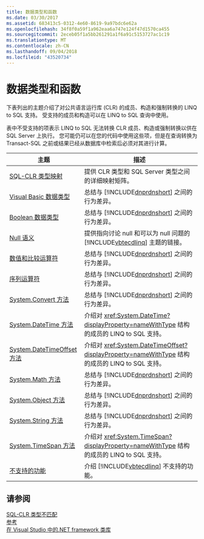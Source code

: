 ```yaml
---
title: 数据类型和函数
ms.date: 03/30/2017
ms.assetid: 683413c5-0312-4e60-8619-9a97bdc6e62a
ms.openlocfilehash: 34f8f0a59f1a962eaa6a747e124f47d1570ca455
ms.sourcegitcommit: 2eceb05f1a5bb261291a1f6a91c5153727ac1c19
ms.translationtype: MT
ms.contentlocale: zh-CN
ms.lasthandoff: 09/04/2018
ms.locfileid: "43520734"
---
```

# <a name="data-types-and-functions"></a>数据类型和函数
下表列出的主题介绍了对公共语言运行库 (CLR) 的成员、构造和强制转换的 LINQ to SQL 支持。 受支持的成员和构造可以在 LINQ to SQL 查询中使用。  
  
 表中不受支持的项表示 LINQ to SQL 无法转换 CLR 成员、构造或强制转换以供在 SQL Server 上执行。 您可能仍可以在您的代码中使用这些项，但是在查询转换为 Transact-SQL 之前或结果已经从数据库中检索后必须对其进行计算。  
  
|主题|描述|  
|-----------|-----------------|  
|[SQL-CLR 类型映射](../../../../../../docs/framework/data/adonet/sql/linq/sql-clr-type-mapping.md)|提供 CLR 类型和 SQL Server 类型之间的详细映射矩阵。|  
|[Visual Basic 数据类型](../../../../../../docs/framework/data/adonet/sql/linq/basic-data-types.md)|总结与 [!INCLUDE[dnprdnshort](../../../../../../includes/dnprdnshort-md.md)] 之间的行为差异。|  
|[Boolean 数据类型](../../../../../../docs/framework/data/adonet/sql/linq/boolean-data-types.md)|总结与 [!INCLUDE[dnprdnshort](../../../../../../includes/dnprdnshort-md.md)] 之间的行为差异。|  
|[Null 语义](../../../../../../docs/framework/data/adonet/sql/linq/null-semantics.md)|提供指向讨论 null 和可以为 null 问题的 [!INCLUDE[vbtecdlinq](../../../../../../includes/vbtecdlinq-md.md)] 主题的链接。|  
|[数值和比较运算符](../../../../../../docs/framework/data/adonet/sql/linq/numeric-and-comparison-operators.md)|总结与 [!INCLUDE[dnprdnshort](../../../../../../includes/dnprdnshort-md.md)] 之间的行为差异。|  
|[序列运算符](../../../../../../docs/framework/data/adonet/sql/linq/sequence-operators.md)|总结与 [!INCLUDE[dnprdnshort](../../../../../../includes/dnprdnshort-md.md)] 之间的行为差异。|  
|[System.Convert 方法](../../../../../../docs/framework/data/adonet/sql/linq/system-convert-methods.md)|总结与 [!INCLUDE[dnprdnshort](../../../../../../includes/dnprdnshort-md.md)] 之间的行为差异。|  
|[System.DateTime 方法](../../../../../../docs/framework/data/adonet/sql/linq/system-datetime-methods.md)|介绍对 <xref:System.DateTime?displayProperty=nameWithType> 结构的成员的 LINQ to SQL 支持。|  
|[System.DateTimeOffset 方法](../../../../../../docs/framework/data/adonet/sql/linq/system-datetimeoffset-methods.md)|介绍对 <xref:System.DateTimeOffset?displayProperty=nameWithType> 结构的成员的 LINQ to SQL 支持。|  
|[System.Math 方法](../../../../../../docs/framework/data/adonet/sql/linq/system-math-methods.md)|总结与 [!INCLUDE[dnprdnshort](../../../../../../includes/dnprdnshort-md.md)] 之间的行为差异。|  
|[System.Object 方法](../../../../../../docs/framework/data/adonet/sql/linq/system-object-methods.md)|总结与 [!INCLUDE[dnprdnshort](../../../../../../includes/dnprdnshort-md.md)] 之间的行为差异。|  
|[System.String 方法](../../../../../../docs/framework/data/adonet/sql/linq/system-string-methods.md)|总结与 [!INCLUDE[dnprdnshort](../../../../../../includes/dnprdnshort-md.md)] 之间的行为差异。|  
|[System.TimeSpan 方法](../../../../../../docs/framework/data/adonet/sql/linq/system-timespan-methods.md)|介绍对 <xref:System.TimeSpan?displayProperty=nameWithType> 结构的成员的 LINQ to SQL 支持。|  
|[不支持的功能](../../../../../../docs/framework/data/adonet/sql/linq/unsupported-functionality.md)|介绍 [!INCLUDE[vbtecdlinq](../../../../../../includes/vbtecdlinq-md.md)] 不支持的功能。|  
  
## <a name="see-also"></a>请参阅  
 [SQL-CLR 类型不匹配](../../../../../../docs/framework/data/adonet/sql/linq/sql-clr-type-mismatches.md)  
 [参考](../../../../../../docs/framework/data/adonet/sql/linq/reference.md)  
 [在 Visual Studio 中的.NET framework 类库](https://msdn.microsoft.com/library/a03e374c-3d5c-4169-937b-49857ab273ae)
